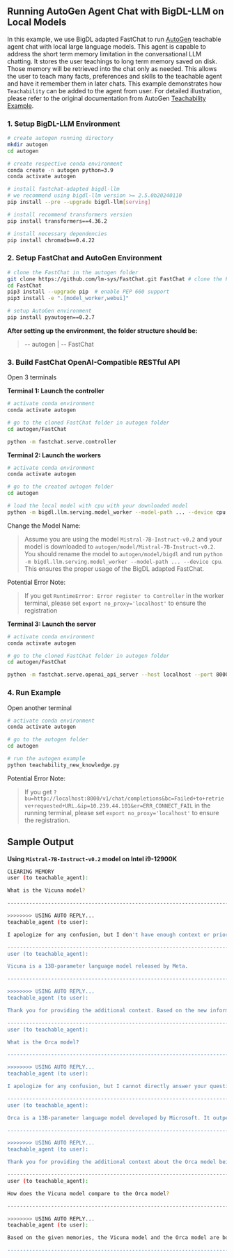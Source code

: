 ## Running AutoGen Agent Chat with BigDL-LLM on Local Models
In this example, we use BigDL adapted FastChat to run [AutoGen](https://microsoft.github.io/autogen/) teachable  agent chat with local large language models. This agent is capable to address the short term memory limitation in the conversational LLM chatting. It stores the user teachings to long term memory saved on disk. Those memory will be retrieved into the chat only as needed. This allows the user to teach many facts, preferences and skills to the teachable agent and have it remember them in later chats. This example demonstrates how `Teachability` can be added to the agent from user. For detailed illustration, please refer to the original documentation from AutoGen [Teachability Example](https://github.com/microsoft/autogen/blob/main/notebook/agentchat_teachability.ipynb).

### 1. Setup BigDL-LLM Environment
```bash
# create autogen running directory
mkdir autogen
cd autogen

# create respective conda environment
conda create -n autogen python=3.9
conda activate autogen

# install fastchat-adapted bigdl-llm
# we recommend using bigdl-llm version >= 2.5.0b20240110
pip install --pre --upgrade bigdl-llm[serving]

# install recommend transformers version
pip install transformers==4.36.2

# install necessary dependencies
pip install chromadb==0.4.22
```

### 2. Setup FastChat and AutoGen Environment
```bash
# clone the FastChat in the autogen folder
git clone https://github.com/lm-sys/FastChat.git FastChat # clone the FastChat
cd FastChat
pip3 install --upgrade pip  # enable PEP 660 support
pip3 install -e ".[model_worker,webui]"

# setup AutoGen environment
pip install pyautogen==0.2.7
```

**After setting up the environment, the folder structure should be:**
> -- autogen
> | -- FastChat


### 3. Build FastChat OpenAI-Compatible RESTful API
Open 3 terminals

**Terminal 1: Launch the controller**

```bash
# activate conda environment
conda activate autogen

# go to the cloned FastChat folder in autogen folder
cd autogen/FastChat

python -m fastchat.serve.controller
```

**Terminal 2: Launch the workers**

```bash
# activate conda environment
conda activate autogen

# go to the created autogen folder
cd autogen

# load the local model with cpu with your downloaded model
python -m bigdl.llm.serving.model_worker --model-path ... --device cpu
```

Change the Model Name:
> Assume you are using the model `Mistral-7B-Instruct-v0.2` and your model is downloaded to `autogen/model/Mistral-7B-Instruct-v0.2`. You should rename the model to `autogen/model/bigdl` and run `python -m bigdl.llm.serving.model_worker --model-path ... --device cpu`. This ensures the proper usage of the BigDL adapted FastChat.

Potential Error Note:
> If you get `RuntimeError: Error register to Controller` in the worker terminal, please set `export no_proxy='localhost'` to ensure the registration


**Terminal 3: Launch the server**

```bash
# activate conda environment
conda activate autogen

# go to the cloned FastChat folder in autogen folder
cd autogen/FastChat

python -m fastchat.serve.openai_api_server --host localhost --port 8000
```

### 4. Run Example
Open another terminal

```bash
# activate conda environment
conda activate autogen

# go to the autogen folder
cd autogen

# run the autogen example
python teachability_new_knowledge.py
```

Potential Error Note:
> If you get `?bu=http://localhost:8000/v1/chat/completions&bc=Failed+to+retrieve+requested+URL.&ip=10.239.44.101&er=ERR_CONNECT_FAIL` in the running terminal, please set `export no_proxy='localhost'` to ensure the registration.


## Sample Output

**Using `Mistral-7B-Instruct-v0.2` model on Intel i9-12900K**

```bash
CLEARING MEMORY
user (to teachable_agent):

What is the Vicuna model?

--------------------------------------------------------------------------------

>>>>>>>> USING AUTO REPLY...
teachable_agent (to user):

I apologize for any confusion, but I don't have enough context or prior information from our conversations to know specifically what you mean by "the Vicuna model." Vicunas are a species of camelid native to South America, but there is no known statistical or machine learning model named after them in the field of data science or artificial intelligence. If you could please provide more context or details about what you mean by "the Vicuna model," I would be happy to help you with any related questions or information you might have.

--------------------------------------------------------------------------------
user (to teachable_agent):

Vicuna is a 13B-parameter language model released by Meta.

--------------------------------------------------------------------------------

>>>>>>>> USING AUTO REPLY...
teachable_agent (to user):

Thank you for providing the additional context. Based on the new information, the Vicuna model is a 13B-parameter language model developed and released by Meta (formerly Facebook). However, I would need to access more detailed information about this model to fully understand its capabilities, architecture, and applications. If you have any specific questions or details about the Vicuna model, feel free to ask and I will do my best to help you.

--------------------------------------------------------------------------------
user (to teachable_agent):

What is the Orca model?

--------------------------------------------------------------------------------

>>>>>>>> USING AUTO REPLY...
teachable_agent (to user):

I apologize for any confusion, but I cannot directly answer your question about the Orca model without more context or information. The term "Orca model" is not mentioned in the context provided in our previous conversation, which was about the Vicuna model being a 13B-parameter language model released by Meta. If you could please provide more details or context about the Orca model, such as who developed it, when it was released, and what type of model it is, I would be happy to help you with any related questions or information you might have.

--------------------------------------------------------------------------------
user (to teachable_agent):

Orca is a 13B-parameter language model developed by Microsoft. It outperforms Vicuna on most tasks.

--------------------------------------------------------------------------------

>>>>>>>> USING AUTO REPLY...
teachable_agent (to user):

Thank you for providing the additional context about the Orca model being a 13B-parameter language model developed by Microsoft that outperforms the Vicuna model on most tasks. With this information, we can infer that both the Vicuna and Orca models are large-scale language models with a similar number of parameters, and that the Orca model has better performance based on the tasks it has been evaluated on. However, without more specific details about the models' architectures, capabilities, and applications, it is difficult to provide a comprehensive comparison or analysis. If you have any specific questions or details about the Vicuna or Orca models, feel free to ask and I will do my best to help you.

--------------------------------------------------------------------------------
user (to teachable_agent):

How does the Vicuna model compare to the Orca model?

--------------------------------------------------------------------------------

>>>>>>>> USING AUTO REPLY...
teachable_agent (to user):

Based on the given memories, the Vicuna model and the Orca model are both 13B-parameter language models, meaning they have similar capacity and architecture. However, the text states that the Orca model, developed by Microsoft, outperforms the Vicuna model on most tasks. Therefore, the Orca model can be considered more advanced or effective than the Vicuna model based on the provided information. It's important to note that this comparison is based on the specific task or set of tasks mentioned in the text, and the performance of the models may vary depending on the specific use case or dataset.

--------------------------------------------------------------------------------
```